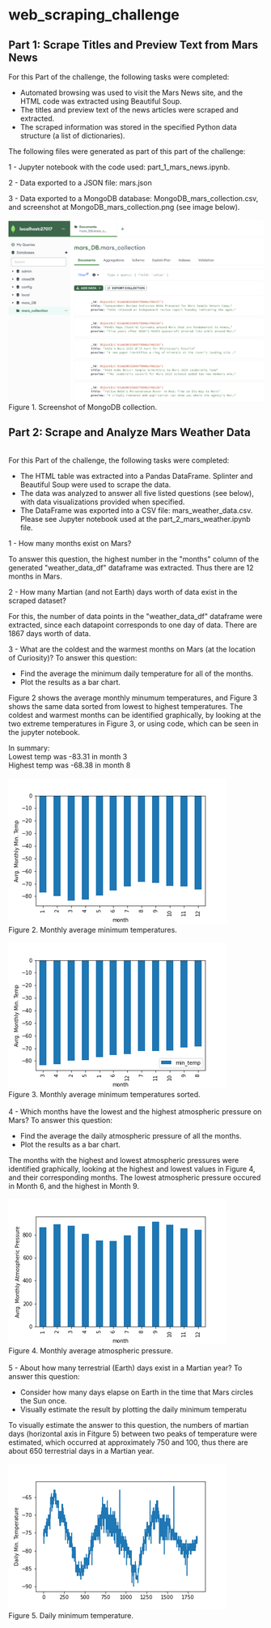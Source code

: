 # web_scraping_challenge
## Part 1: Scrape Titles and Preview Text from Mars News
For this Part of the challenge, the following tasks were completed:
- Automated browsing was used to visit the Mars News site, and the HTML code was extracted using Beautiful Soup.
- The titles and preview text of the news articles were scraped and extracted.
- The scraped information was stored in the specified Python data structure (a list of dictionaries).

The following files were generated as part of this part of the challenge:

1 - Jupyter notebook with the code used: part_1_mars_news.ipynb.

2 - Data exported to a JSON file: mars.json

3 - Data exported to a MongoDB database: MongoDB_mars_collection.csv, and screenshot at MongoDB_mars_collection.png (see image below).\
<br>
![image](Images/Fig1_MongoDB_mars_collection.png)\
Figure 1. Screenshot of MongoDB collection.
<br>

## Part 2: Scrape and Analyze Mars Weather Data
<br>
For this Part of the challenge, the following tasks were completed:

- The HTML table was extracted into a Pandas DataFrame. Splinter and Beautiful Soup were used to scrape the data. 
- The data was analyzed to answer all five listed questions (see below), with data visualizations provided when specified.
- The DataFrame was exported into a CSV file: mars_weather_data.csv.
Please see Jupyter notebook used at the part_2_mars_weather.ipynb file.

1 - How many months exist on Mars?

To answer this question, the highest number in the "months" column of the generated "weather_data_df" dataframe was extracted. Thus there are 12 months in Mars.

2 - How many Martian (and not Earth) days worth of data exist in the scraped dataset?

For this, the number of data points in the "weather_data_df" dataframe were extracted, since each datapoint corresponds to one day of data. There are 1867 days worth of data.

3 - What are the coldest and the warmest months on Mars (at the location of Curiosity)? To answer this question:
- Find the average the minimum daily temperature for all of the months.
- Plot the results as a bar chart.

Figure 2 shows the average monthly minumum temperatures, and Figure 3 shows the same data sorted from lowest to highest temperatures. The coldest and warmest months can be identified graphically, by looking at the two extreme temperatures in Figure 3, or using code, which can be seen in the jupyter notebook. 

In summary:\
Lowest temp was  -83.31 in month  3\
Highest temp was  -68.38 in month  8
<br>
<br>
![image](Images/Fig2_Avrg_temp_monthly.png)\
Figure 2. Monthly average minimum temperatures.
<br>
<br>
![image](Images/Fig3_Avrg_temp_monthly_sorted.png)\
Figure 3. Monthly average minimum temperatures sorted.
<br>
<br>
4 - Which months have the lowest and the highest atmospheric pressure on Mars? To answer this question:
- Find the average the daily atmospheric pressure of all the months.
- Plot the results as a bar chart.

The months with the highest and lowest atmospheric pressures were identified graphically, looking at the highest and lowest values in Figure 4, and their corresponding months. The lowest atmospheric pressure occured in Month 6, and the highest in Month 9.\
<br>
![image](Images/Fig4_Avrg_pressure_monthly.png)\
Figure 4. Monthly average atmospheric pressure.\
<br>
5 - About how many terrestrial (Earth) days exist in a Martian year? To answer this question:
- Consider how many days elapse on Earth in the time that Mars circles the Sun once.
- Visually estimate the result by plotting the daily minimum temperatu

To visually estimate the answer to this question, the numbers of martian days (horizontal axis in Fitgure 5) between two peaks of temperature were estimated, which occurred at approximately 750 and  100, thus there are about 650 terrestrial days in a Martian year.
<br>
<br>
![image](Images/Fig5_MinTemp_daily.png)\
Figure 5. Daily minimum temperature.


